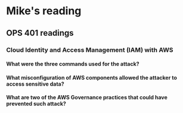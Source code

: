 # Mike's reading

## OPS 401 readings

### Cloud Identity and Access Management (IAM) with AWS

#### What were the three commands used for the attack?

#### What misconfiguration of AWS components allowed the attacker to access sensitive data?

#### What are two of the AWS Governance practices that could have prevented such attack?
